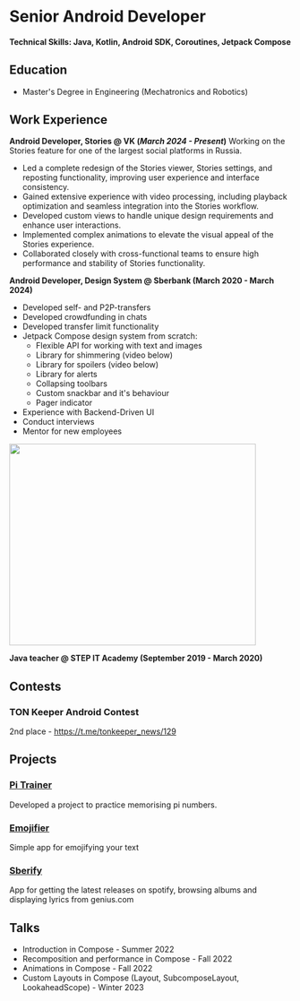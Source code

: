 # Senior Android Developer

#### Technical Skills: Java, Kotlin, Android SDK, Coroutines, Jetpack Compose

## Education
- Master's Degree in Engineering (Mechatronics and Robotics)

## Work Experience
**Android Developer, Stories @ VK (_March 2024 - Present_)**
Working on the Stories feature for one of the largest social platforms in Russia.
- Led a complete redesign of the Stories viewer, Stories settings, and reposting functionality, improving user experience and interface consistency.
- Gained extensive experience with video processing, including playback optimization and seamless integration into the Stories workflow.
- Developed custom views to handle unique design requirements and enhance user interactions.
- Implemented complex animations to elevate the visual appeal of the Stories experience.
- Collaborated closely with cross-functional teams to ensure high performance and stability of Stories functionality.

**Android Developer, Design System @ Sberbank (March 2020 - March 2024)**
- Developed self- and P2P-transfers
- Developed crowdfunding in chats
- Developed transfer limit functionality
- Jetpack Compose design system from scratch:
  - Flexible API for working with text and images
  - Library for shimmering (video below)
  - Library for spoilers (video below)
  - Library for alerts
  - Collapsing toolbars
  - Custom snackbar and it's behaviour
  - Pager indicator
- Experience with Backend-Driven UI
- Conduct interviews
- Mentor for new employees

<img src="https://github.com/kkgosu/kkgosu.github.io/assets/26660369/60277b0e-ec84-44f1-ac5f-3efd7c64f0b8" width="440" height="360">

**Java teacher @ STEP IT Academy (September 2019 - March 2020)**

## Contests
### TON Keeper Android Contest
2nd place - https://t.me/tonkeeper_news/129

## Projects
### [Pi Trainer](https://play.google.com/store/apps/details?id=com.kvlg.pitrainer)
Developed a project to practice memorising pi numbers. 

### [Emojifier](https://play.google.com/store/apps/details?id=com.kvlg.emojify)
Simple app for emojifying your text

### [Sberify](https://github.com/kkgosu/Sberify)
App for getting the latest releases on spotify, browsing albums and displaying lyrics from genius.com

## Talks
- Introduction in Compose - Summer 2022
- Recomposition and performance in Compose - Fall 2022
- Animations in Compose - Fall 2022
- Custom Layouts in Compose (Layout, SubcomposeLayout, LookaheadScope) - Winter 2023
